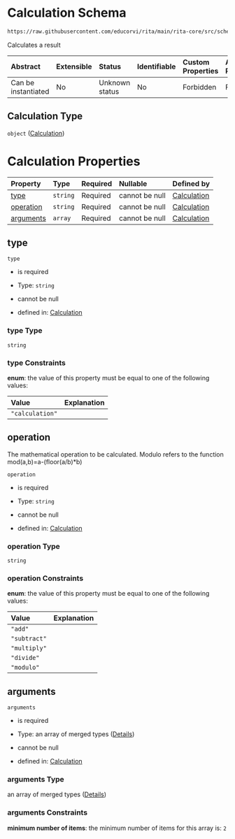 # Calculation Schema

```txt
https://raw.githubusercontent.com/educorvi/rita/main/rita-core/src/schema/calculation.json
```

Calculates a result

| Abstract            | Extensible | Status         | Identifiable | Custom Properties | Additional Properties | Access Restrictions | Defined In                                                                   |
| :------------------ | :--------- | :------------- | :----------- | :---------------- | :-------------------- | :------------------ | :--------------------------------------------------------------------------- |
| Can be instantiated | No         | Unknown status | No           | Forbidden         | Forbidden             | none                | [calculation.json](../../src/schema/calculation.json "open original schema") |

## Calculation Type

`object` ([Calculation](calculation.md))

# Calculation Properties

| Property                | Type     | Required | Nullable       | Defined by                                                                                                                                                            |
| :---------------------- | :------- | :------- | :------------- | :-------------------------------------------------------------------------------------------------------------------------------------------------------------------- |
| [type](#type)           | `string` | Required | cannot be null | [Calculation](calculation-properties-type.md "https://raw.githubusercontent.com/educorvi/rita/main/rita-core/src/schema/calculation.json#/properties/type")           |
| [operation](#operation) | `string` | Required | cannot be null | [Calculation](calculation-properties-operation.md "https://raw.githubusercontent.com/educorvi/rita/main/rita-core/src/schema/calculation.json#/properties/operation") |
| [arguments](#arguments) | `array`  | Required | cannot be null | [Calculation](calculation-properties-arguments.md "https://raw.githubusercontent.com/educorvi/rita/main/rita-core/src/schema/calculation.json#/properties/arguments") |

## type



`type`

*   is required

*   Type: `string`

*   cannot be null

*   defined in: [Calculation](calculation-properties-type.md "https://raw.githubusercontent.com/educorvi/rita/main/rita-core/src/schema/calculation.json#/properties/type")

### type Type

`string`

### type Constraints

**enum**: the value of this property must be equal to one of the following values:

| Value           | Explanation |
| :-------------- | :---------- |
| `"calculation"` |             |

## operation

The mathematical operation to be calculated. Modulo refers to the function mod(a,b)=a-(floor(a/b)\*b)

`operation`

*   is required

*   Type: `string`

*   cannot be null

*   defined in: [Calculation](calculation-properties-operation.md "https://raw.githubusercontent.com/educorvi/rita/main/rita-core/src/schema/calculation.json#/properties/operation")

### operation Type

`string`

### operation Constraints

**enum**: the value of this property must be equal to one of the following values:

| Value        | Explanation |
| :----------- | :---------- |
| `"add"`      |             |
| `"subtract"` |             |
| `"multiply"` |             |
| `"divide"`   |             |
| `"modulo"`   |             |

## arguments



`arguments`

*   is required

*   Type: an array of merged types ([Details](calculation-properties-arguments-items.md))

*   cannot be null

*   defined in: [Calculation](calculation-properties-arguments.md "https://raw.githubusercontent.com/educorvi/rita/main/rita-core/src/schema/calculation.json#/properties/arguments")

### arguments Type

an array of merged types ([Details](calculation-properties-arguments-items.md))

### arguments Constraints

**minimum number of items**: the minimum number of items for this array is: `2`
